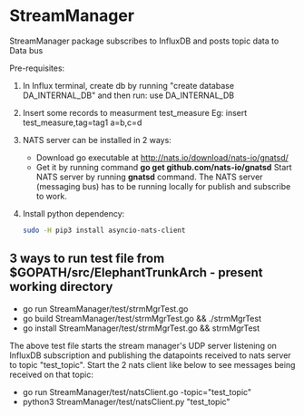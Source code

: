 # StreamManager
StreamManager package subscribes to InfluxDB and posts topic data to Data bus

Pre-requisites:
1. In Influx terminal, create db by running "create database DA_INTERNAL_DB" and then run: use DA_INTERNAL_DB
2. Insert some records to measurment test_measure Eg: insert test_measure,tag=tag1 a=b,c=d
3. NATS server can be installed in 2 ways:
   * Download go executable at http://nats.io/download/nats-io/gnatsd/
   * Get it by running command **go get github.com/nats-io/gnatsd**
   Start NATS server by running **gnatsd** command. The NATS server (messaging bus) has to be running locally for publish and subscribe to work.
4. Install python dependency:

   ```sh
   sudo -H pip3 install asyncio-nats-client
   ```

## 3 ways to run test file from $GOPATH/src/ElephantTrunkArch - present working directory
* go run StreamManager/test/strmMgrTest.go
* go build StreamManager/test/strmMgrTest.go && ./strmMgrTest
* go install StreamManager/test/strmMgrTest.go && strmMgrTest

The above test file starts the stream manager's UDP server listening on InfluxDB subscription and publishing the datapoints received to nats server
to topic "test_topic". Start the 2 nats client like below to see messages being received on that topic:
* go run StreamManager/test/natsClient.go -topic="test_topic"
* python3 StreamManager/test/natsClient.py "test_topic"


